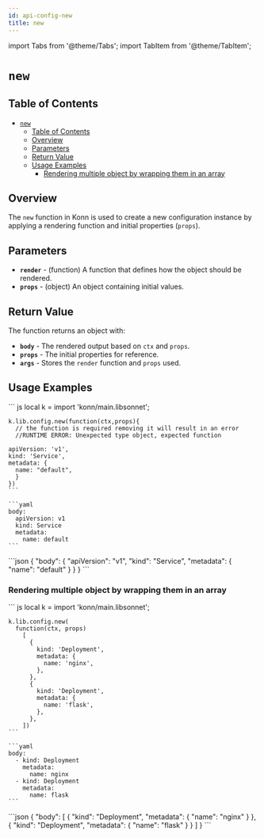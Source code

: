 ```yaml
---
id: api-config-new
title: new
---
```


import Tabs from '@theme/Tabs';
import TabItem from '@theme/TabItem';

# `new`

## Table of Contents
- [`new`](#new)
  - [Table of Contents](#table-of-contents)
  - [Overview](#overview)
  - [Parameters](#parameters)
  - [Return Value](#return-value)
  - [Usage Examples](#usage-examples)
    - [Rendering multiple object by wrapping them in an array](#rendering-multiple-object-by-wrapping-them-in-an-array)

## Overview
The `new` function in Konn is used to create a new configuration instance by applying a rendering function and initial properties (`props`).

## Parameters
- **`render`** - (function) A function that defines how the object should be rendered.
- **`props`** - (object) An object containing initial values.

## Return Value
The function returns an object with:
- **`body`** - The rendered output based on `ctx` and `props`.
- **`props`** - The initial properties for reference.
- **`args`** - Stores the `render` function and `props` used.


## Usage Examples


<Tabs>
     <TabItem value="jsonnet" label="Jsonnet" default>
    ``` js
    local k = import 'konn/main.libsonnet';

    k.lib.config.new(function(ctx,props){ 
      // the function is required removing it will result in an error
      //RUNTIME ERROR: Unexpected type object, expected function

    apiVersion: 'v1',
    kind: 'Service',
    metadata: {
      name: "default",
      }
    })
    ``` 
  </TabItem>
  <TabItem value="yaml" label="YAML Output">

    ```yaml
    body:
      apiVersion: v1
      kind: Service
      metadata:
        name: default
    ```
  </TabItem>
  <TabItem value="json" label="JSON Output">
    ```json
    {
       "body": {
          "apiVersion": "v1",
          "kind": "Service",
          "metadata": {
             "name": "default"
          }
       }
    }
    ```
    </TabItem>
</Tabs>


### Rendering multiple object by wrapping them in an array
<Tabs>
     <TabItem value="jsonnet" label="Jsonnet" default>
    ``` js
    local k = import 'konn/main.libsonnet';

    k.lib.config.new(
      function(ctx, props)
        [
          {
            kind: 'Deployment',
            metadata: {
              name: 'nginx',
            },
          },
          {
            kind: 'Deployment',
            metadata: {
              name: 'flask',
            },
          },
        ])
    ``` 
  </TabItem>
  <TabItem value="yaml" label="YAML Output">

    ```yaml
    body:
      - kind: Deployment
        metadata:
          name: nginx
      - kind: Deployment
        metadata:
          name: flask
    ```
  </TabItem>
  <TabItem value="json" label="JSON Output">
    ```json
    {
       "body": [
          {
             "kind": "Deployment",
             "metadata": {
                "name": "nginx"
             }
          },
          {
             "kind": "Deployment",
             "metadata": {
                "name": "flask"
             }
          }
       ]
    }
    ```
    </TabItem>
</Tabs>
